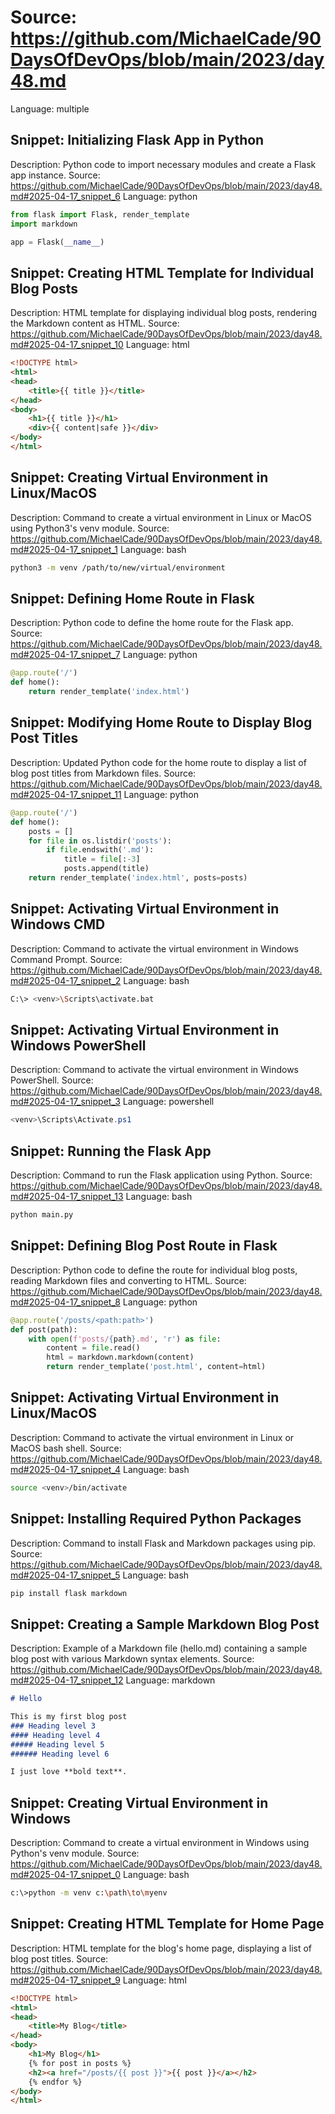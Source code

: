 # Source: https://github.com/MichaelCade/90DaysOfDevOps/blob/main/2023/day48.md
Language: multiple

## Snippet: Initializing Flask App in Python
Description: Python code to import necessary modules and create a Flask app instance.
Source: https://github.com/MichaelCade/90DaysOfDevOps/blob/main/2023/day48.md#2025-04-17_snippet_6
Language: python

```python
from flask import Flask, render_template
import markdown

app = Flask(__name__)
```

## Snippet: Creating HTML Template for Individual Blog Posts
Description: HTML template for displaying individual blog posts, rendering the Markdown content as HTML.
Source: https://github.com/MichaelCade/90DaysOfDevOps/blob/main/2023/day48.md#2025-04-17_snippet_10
Language: html

```html
<!DOCTYPE html>
<html>
<head>
    <title>{{ title }}</title>
</head>
<body>
    <h1>{{ title }}</h1>
    <div>{{ content|safe }}</div>
</body>
</html>
```

## Snippet: Creating Virtual Environment in Linux/MacOS
Description: Command to create a virtual environment in Linux or MacOS using Python3's venv module.
Source: https://github.com/MichaelCade/90DaysOfDevOps/blob/main/2023/day48.md#2025-04-17_snippet_1
Language: bash

```bash
python3 -m venv /path/to/new/virtual/environment
```

## Snippet: Defining Home Route in Flask
Description: Python code to define the home route for the Flask app.
Source: https://github.com/MichaelCade/90DaysOfDevOps/blob/main/2023/day48.md#2025-04-17_snippet_7
Language: python

```python
@app.route('/')
def home():
    return render_template('index.html')
```

## Snippet: Modifying Home Route to Display Blog Post Titles
Description: Updated Python code for the home route to display a list of blog post titles from Markdown files.
Source: https://github.com/MichaelCade/90DaysOfDevOps/blob/main/2023/day48.md#2025-04-17_snippet_11
Language: python

```python
@app.route('/')
def home():
    posts = []
    for file in os.listdir('posts'):
        if file.endswith('.md'):
            title = file[:-3]
            posts.append(title)
    return render_template('index.html', posts=posts)
```

## Snippet: Activating Virtual Environment in Windows CMD
Description: Command to activate the virtual environment in Windows Command Prompt.
Source: https://github.com/MichaelCade/90DaysOfDevOps/blob/main/2023/day48.md#2025-04-17_snippet_2
Language: bash

```bash
C:\> <venv>\Scripts\activate.bat
```

## Snippet: Activating Virtual Environment in Windows PowerShell
Description: Command to activate the virtual environment in Windows PowerShell.
Source: https://github.com/MichaelCade/90DaysOfDevOps/blob/main/2023/day48.md#2025-04-17_snippet_3
Language: powershell

```powershell
<venv>\Scripts\Activate.ps1
```

## Snippet: Running the Flask App
Description: Command to run the Flask application using Python.
Source: https://github.com/MichaelCade/90DaysOfDevOps/blob/main/2023/day48.md#2025-04-17_snippet_13
Language: bash

```bash
python main.py
```

## Snippet: Defining Blog Post Route in Flask
Description: Python code to define the route for individual blog posts, reading Markdown files and converting to HTML.
Source: https://github.com/MichaelCade/90DaysOfDevOps/blob/main/2023/day48.md#2025-04-17_snippet_8
Language: python

```python
@app.route('/posts/<path:path>')
def post(path):
    with open(f'posts/{path}.md', 'r') as file:
        content = file.read()
        html = markdown.markdown(content)
        return render_template('post.html', content=html)
```

## Snippet: Activating Virtual Environment in Linux/MacOS
Description: Command to activate the virtual environment in Linux or MacOS bash shell.
Source: https://github.com/MichaelCade/90DaysOfDevOps/blob/main/2023/day48.md#2025-04-17_snippet_4
Language: bash

```bash
source <venv>/bin/activate
```

## Snippet: Installing Required Python Packages
Description: Command to install Flask and Markdown packages using pip.
Source: https://github.com/MichaelCade/90DaysOfDevOps/blob/main/2023/day48.md#2025-04-17_snippet_5
Language: bash

```bash
pip install flask markdown
```

## Snippet: Creating a Sample Markdown Blog Post
Description: Example of a Markdown file (hello.md) containing a sample blog post with various Markdown syntax elements.
Source: https://github.com/MichaelCade/90DaysOfDevOps/blob/main/2023/day48.md#2025-04-17_snippet_12
Language: markdown

```markdown
# Hello

This is my first blog post
### Heading level 3
#### Heading level 4
##### Heading level 5
###### Heading level 6

I just love **bold text**.
```

## Snippet: Creating Virtual Environment in Windows
Description: Command to create a virtual environment in Windows using Python's venv module.
Source: https://github.com/MichaelCade/90DaysOfDevOps/blob/main/2023/day48.md#2025-04-17_snippet_0
Language: bash

```bash
c:\>python -m venv c:\path\to\myenv
```

## Snippet: Creating HTML Template for Home Page
Description: HTML template for the blog's home page, displaying a list of blog post titles.
Source: https://github.com/MichaelCade/90DaysOfDevOps/blob/main/2023/day48.md#2025-04-17_snippet_9
Language: html

```html
<!DOCTYPE html>
<html>
<head>
    <title>My Blog</title>
</head>
<body>
    <h1>My Blog</h1>
    {% for post in posts %}
    <h2><a href="/posts/{{ post }}">{{ post }}</a></h2>
    {% endfor %}
</body>
</html>
```
